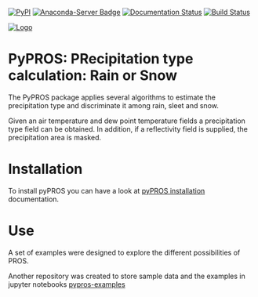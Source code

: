 [![PyPI](https://img.shields.io/pypi/v/pypros.svg)](https://pypi.org/project/pypros/)
[![Anaconda-Server Badge](https://anaconda.org/meteocat/pypros/badges/version.svg)](https://anaconda.org/meteocat/pypros)
[![Documentation Status](https://readthedocs.org/projects/pypros/badge/?version=latest)](https://pypros.readthedocs.io/en/latest/?badge=latest)
[![Build Status](https://travis-ci.org/meteocat/pypros.svg?branch=master)](https://travis-ci.org/meteocat/pypros)

[![Logo](https://github.com/meteocat/pypros/blob/master/docs/source/_static/logo_pros_small.png)](#)


PyPROS: PRecipitation type calculation: Rain or Snow
===================================

The PyPROS package applies several algorithms to estimate the precipitation type and discriminate it among rain, sleet and snow. 

Given an air temperature and dew point temperature fields a precipitation type field can be obtained. In addition, if a reflectivity field is supplied, the precipitation area is masked.

Installation
============

To install pyPROS you can have a look at [pyPROS installation](https://pymica.readthedocs.io/en/latest/installation.html) documentation.

Use
===

A set of examples were designed to explore the different possibilities of PROS.

Another repository was created to store sample data and the examples in jupyter notebooks [pypros-examples](https://github.com/meteocat/pypros-examples)

